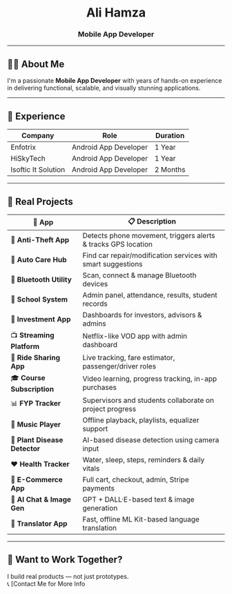 <h1 align="center">Ali Hamza</h1>
<h3 align="center">Mobile App Developer</h3>

---

## 👨‍💼 About Me
I'm a passionate **Mobile App Developer** with years of hands-on experience in delivering functional, scalable, and visually stunning applications.

---

## 💼 Experience

| Company              | Role                | Duration            |
|----------------------|---------------------|---------------------|
| Enfotrix             | Android App Developer | 1 Year |
| HiSkyTech            | Android App Developer | 1 Year |
| Isoftic It Solution  | Android App Developer |  2 Months |

---

## 🚀 Real Projects

| 🚀 App | 📋 Description |
|-------|----------------|
| 🔐 **Anti-Theft App** | Detects phone movement, triggers alerts & tracks GPS location |
| 🚗 **Auto Care Hub** | Find car repair/modification services with smart suggestions |
| 📶 **Bluetooth Utility** | Scan, connect & manage Bluetooth devices |
| 🏫 **School System** | Admin panel, attendance, results, student records |
| 💸 **Investment App** | Dashboards for investors, advisors & admins |
| 📺 **Streaming Platform** | Netflix-like VOD app with admin dashboard |
| 🚕 **Ride Sharing App** | Live tracking, fare estimator, passenger/driver roles |
| 🎓 **Course Subscription** | Video learning, progress tracking, in-app purchases |
| 📊 **FYP Tracker** | Supervisors and students collaborate on project progress |
| 🎵 **Music Player** | Offline playback, playlists, equalizer support |
| 🌱 **Plant Disease Detector** | AI-based disease detection using camera input |
| ❤️ **Health Tracker** | Water, sleep, steps, reminders & daily vitals |
| 🛒 **E-Commerce App** | Full cart, checkout, admin, Stripe payments |
| 🤖 **AI Chat & Image Gen** | GPT + DALL·E-based text & image generation |
| 🧭 **Translator App** | Fast, offline ML Kit-based language translation |

---

## 💬 Want to Work Together?

I build real products — not just prototypes.  
📞 [Contact Me for More Info
